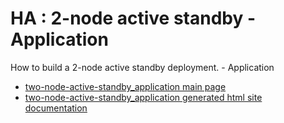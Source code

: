 # HA : 2-node active standby - Application

How to build a 2-node active standby deployment. - Application

* [two-node-active-standby_application main page](src/site/markdown/index.md)
* [two-node-active-standby_application generated html site documentation](https://plord12.github.io/samples/10.4.0-SNAPSHOT/./highavailability/two-node-active-standby/two-node-active-standby-application)
